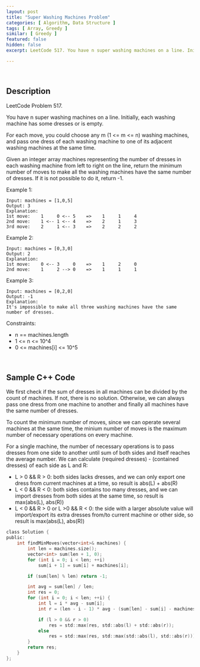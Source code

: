 ```yaml
---
layout: post
title: "Super Washing Machines Problem"
categories: [ Algorithm, Data Structure ]
tags: [ Array, Greedy ]
similar: [ Greedy ]
featured: false
hidden: false
excerpt: LeetCode 517. You have n super washing machines on a line. Initially, each washing machine has some dresses or is empty.

---
```


<br />

## Description

LeetCode Problem 517.

You have n super washing machines on a line. Initially, each washing machine has some dresses or is empty.

For each move, you could choose any m (1 <= m <= n) washing machines, and pass one dress of each washing machine to one of its adjacent washing machines at the same time.

Given an integer array machines representing the number of dresses in each washing machine from left to right on the line, return the minimum number of moves to make all the washing machines have the same number of dresses. If it is not possible to do it, return -1.

Example 1:
```
Input: machines = [1,0,5]
Output: 3
Explanation:
1st move:    1     0 <-- 5    =>    1     1     4
2nd move:    1 <-- 1 <-- 4    =>    2     1     3
3rd move:    2     1 <-- 3    =>    2     2     2
```

Example 2:
```
Input: machines = [0,3,0]
Output: 2
Explanation:
1st move:    0 <-- 3     0    =>    1     2     0
2nd move:    1     2 --> 0    =>    1     1     1
```

Example 3:
```
Input: machines = [0,2,0]
Output: -1
Explanation:
It's impossible to make all three washing machines have the same number of dresses.
```

Constraints:
* n == machines.length
* 1 <= n <= 10^4
* 0 <= machines[i] <= 10^5

<br />

## Sample C++ Code

We first check if the sum of dresses in all machines can be divided by the count of machines. If not, there is no solution. Otherwise, we can always pass one dress from one machine to another and finally all machines have the same number of dresses.

To count the minimum number of moves, since we can operate several machines at the same time, the minium number of moves is the maximum number of necessary operations on every machine.

For a single machine, the number of necessary operations is to pass dresses from one side to another until sum of both sides and itself reaches the average number. We can calculate (required dresses) - (contained dresses) of each side as L and R:

* L > 0 && R > 0: both sides lacks dresses, and we can only export one dress from current machines at a time, so result is abs(L) + abs(R)
* L < 0 && R < 0: both sides contains too many dresses, and we can import dresses from both sides at the same time, so result is max(abs(L), abs(R))
* L < 0 && R > 0 or L >0 && R < 0: the side with a larger absolute value will import/export its extra dresses from/to current machine or other side, so result is max(abs(L), abs(R))

```c
class Solution {
public:
    int findMinMoves(vector<int>& machines) {
        int len = machines.size();
        vector<int> sum(len + 1, 0);
        for (int i = 0; i < len; ++i)
            sum[i + 1] = sum[i] + machines[i];

        if (sum[len] % len) return -1;

        int avg = sum[len] / len;
        int res = 0;
        for (int i = 0; i < len; ++i) {
            int l = i * avg - sum[i];
            int r = (len - i - 1) * avg - (sum[len] - sum[i] - machines[i]);

            if (l > 0 && r > 0)
                res = std::max(res, std::abs(l) + std::abs(r));
            else
                res = std::max(res, std::max(std::abs(l), std::abs(r)));
        }
        return res;
    }
};
```


